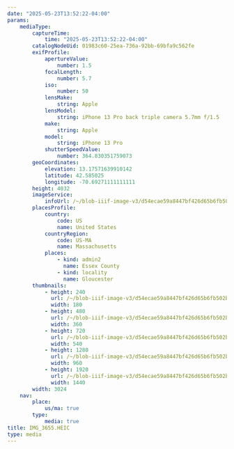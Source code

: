 ```yaml
---
date: "2025-05-23T13:52:22-04:00"
params:
    mediaType:
        captureTime:
            time: "2025-05-23T13:52:22-04:00"
        catalogNodeUid: 01983c60-25ea-736a-92bb-69bfa9c562fe
        exifProfile:
            apertureValue:
                number: 1.5
            focalLength:
                number: 5.7
            iso:
                number: 50
            lensMake:
                string: Apple
            lensModel:
                string: iPhone 13 Pro back triple camera 5.7mm f/1.5
            make:
                string: Apple
            model:
                string: iPhone 13 Pro
            shutterSpeedValue:
                number: 364.830351759073
        geoCoordinates:
            elevation: 13.17571639910142
            latitude: 42.585025
            longitude: -70.69271111111111
        height: 4032
        imageService:
            infoUrl: /~/blob-iiif-image-v3/d54ecae59a8447bf426d65b6fb502bb3c0f9c42dccf82bb99f4edcabc37c4321/info.json
        placesProfile:
            country:
                code: US
                name: United States
            countryRegion:
                code: US-MA
                name: Massachusetts
            places:
                - kind: admin2
                  name: Essex County
                - kind: locality
                  name: Gloucester
        thumbnails:
            - height: 240
              url: /~/blob-iiif-image-v3/d54ecae59a8447bf426d65b6fb502bb3c0f9c42dccf82bb99f4edcabc37c4321/full/180%2C240/0/default.jpg
              width: 180
            - height: 480
              url: /~/blob-iiif-image-v3/d54ecae59a8447bf426d65b6fb502bb3c0f9c42dccf82bb99f4edcabc37c4321/full/360%2C480/0/default.jpg
              width: 360
            - height: 720
              url: /~/blob-iiif-image-v3/d54ecae59a8447bf426d65b6fb502bb3c0f9c42dccf82bb99f4edcabc37c4321/full/540%2C720/0/default.jpg
              width: 540
            - height: 1280
              url: /~/blob-iiif-image-v3/d54ecae59a8447bf426d65b6fb502bb3c0f9c42dccf82bb99f4edcabc37c4321/full/960%2C1280/0/default.jpg
              width: 960
            - height: 1920
              url: /~/blob-iiif-image-v3/d54ecae59a8447bf426d65b6fb502bb3c0f9c42dccf82bb99f4edcabc37c4321/full/1440%2C1920/0/default.jpg
              width: 1440
        width: 3024
    nav:
        place:
            us/ma: true
        type:
            media: true
title: IMG_3655.HEIC
type: media
---
```

